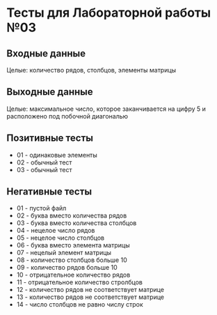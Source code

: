 # Тесты для Лабораторной работы №03

## Входные данные
Целые: количество рядов, столбцов, элементы матрицы

## Выходные данные
Целые: максимальное число, которое заканчивается на цифру 5 и расположено под побочной диагональю

## Позитивные тесты
- 01 - одинаковые элементы
- 02 - обычный тест
- 03 - обычный тест

## Негативные тесты
- 01 - пустой файл 
- 02 - буква вместо количества рядов
- 03 - буква вместо количества столбцов
- 04 - нецелое число рядов
- 05 - нецелое число столбцов
- 06 - буква вместо элемента матрицы 
- 07 - нецелый элемент матрицы
- 08 - количество столбцов больше 10
- 09 - количество рядов больше 10
- 10 - отрицательное количество рядов
- 11 - отрицательное количество стролбцов
- 12 - количество рядов не соответствует матрице
- 13 - количество рядов не соответствует матрице
- 14 - число столбцов не равно числу строк
